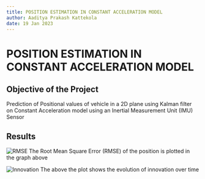 ```yaml
---
title: POSITION ESTIMATION IN CONSTANT ACCELERATION MODEL
author: Aaditya Prakash Kattekola
date: 19 Jan 2023
---
```

# POSITION ESTIMATION IN CONSTANT ACCELERATION MODEL
## Objective of the Project
 Prediction of Positional values of vehicle in a 2D plane using Kalman filter on Constant Acceleration model using an Inertial Measurement Unit (IMU) Sensor
## Results
![RMSE](https://user-images.githubusercontent.com/63846417/222236224-8ae0cb14-4792-449e-b0e7-4e3b4967d9ad.png)
The Root Mean Square Error (RMSE) of the position is plotted in the graph above

![Innovation](https://user-images.githubusercontent.com/63846417/222236216-e4154308-ee09-4602-afb4-cc5d988c7bb0.png)
The above the plot shows the evolution of innovation over time
